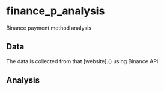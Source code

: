# finance_p_analysis
Binance payment method analysis


## Data
The data is collected from that [website].() using Binance API


## Analysis
